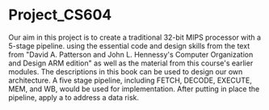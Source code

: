 # Project_CS604
Our aim in this project is to create a traditional 32-bit MIPS processor with a 5-stage  pipeline. using   the essential code and design skills from   the text from "David A. Patterson and John L. Hennessy's Computer Organization and Design ARM edition" as well as the material from this course's earlier modules. 
The descriptions in this book can be used to design our own architecture. A five stage pipeline, including FETCH, DECODE, EXECUTE, MEM, and WB, would be used for implementation. 
After putting in place the pipeline, apply a to address a data risk.
